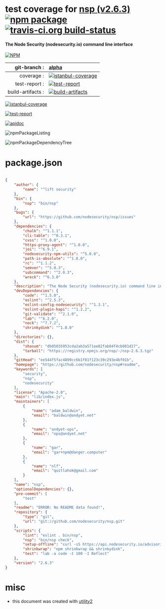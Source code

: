 # test coverage for  [nsp (v2.6.3)](https://github.com/nodesecurity/nsp#readme)  [![npm package](https://img.shields.io/npm/v/npmtest-nsp.svg?style=flat-square)](https://www.npmjs.org/package/npmtest-nsp) [![travis-ci.org build-status](https://api.travis-ci.org/npmtest/node-npmtest-nsp.svg)](https://travis-ci.org/npmtest/node-npmtest-nsp)
#### The Node Security (nodesecurity.io) command line interface

[![NPM](https://nodei.co/npm/nsp.png?downloads=true)](https://www.npmjs.com/package/nsp)

| git-branch : | [alpha](https://github.com/npmtest/node-npmtest-nsp/tree/alpha)|
|--:|:--|
| coverage : | [![istanbul-coverage](https://npmtest.github.io/node-npmtest-nsp/build/coverage.badge.svg)](https://npmtest.github.io/node-npmtest-nsp/build/coverage.html/index.html)|
| test-report : | [![test-report](https://npmtest.github.io/node-npmtest-nsp/build/test-report.badge.svg)](https://npmtest.github.io/node-npmtest-nsp/build/test-report.html)|
| build-artifacts : | [![build-artifacts](https://npmtest.github.io/node-npmtest-nsp/glyphicons_144_folder_open.png)](https://github.com/npmtest/node-npmtest-nsp/tree/gh-pages/build)|

[![istanbul-coverage](https://npmtest.github.io/node-npmtest-nsp/build/screenCapture.buildCustomOrg.browser.coverage.html.png)](https://npmtest.github.io/node-npmtest-nsp/build/coverage.html/index.html)

[![test-report](https://npmtest.github.io/node-npmtest-nsp/build/screenCapture.buildCustomOrg.browser.%252Fhome%252Ftravis%252Fbuild%252Fnpmtest%252Fnode-npmtest-nsp%252Ftmp%252Fbuild%252Ftest-report.html.png)](https://npmtest.github.io/node-npmtest-nsp/build/test-report.html)

[![apidoc](https://npmdoc.github.io/node-npmdoc-nsp/build/screenCapture.buildApidoc.browser.%252Fhome%252Ftravis%252Fbuild%252Fnpmdoc%252Fnode-npmdoc-nsp%252Ftmp%252Fbuild%252Fapidoc.html.png)](https://npmdoc.github.io/node-npmdoc-nsp/build/apidoc.html)

![npmPackageListing](https://npmtest.github.io/node-npmtest-nsp/build/screenCapture.npmPackageListing.svg)

![npmPackageDependencyTree](https://npmtest.github.io/node-npmtest-nsp/build/screenCapture.npmPackageDependencyTree.svg)



# package.json

```json

{
    "author": {
        "name": "^lift security"
    },
    "bin": {
        "nsp": "bin/nsp"
    },
    "bugs": {
        "url": "https://github.com/nodesecurity/nsp/issues"
    },
    "dependencies": {
        "chalk": "^1.1.1",
        "cli-table": "^0.3.1",
        "cvss": "^1.0.0",
        "https-proxy-agent": "^1.0.0",
        "joi": "^6.9.1",
        "nodesecurity-npm-utils": "^5.0.0",
        "path-is-absolute": "^1.0.0",
        "rc": "^1.1.2",
        "semver": "^5.0.3",
        "subcommand": "^2.0.3",
        "wreck": "^6.3.0"
    },
    "description": "The Node Security (nodesecurity.io) command line interface",
    "devDependencies": {
        "code": "^1.5.0",
        "eslint": "^2.5.3",
        "eslint-config-nodesecurity": "^1.3.1",
        "eslint-plugin-hapi": "^1.2.2",
        "git-validate": "^2.1.0",
        "lab": "^6.2.0",
        "nock": "^7.7.2",
        "shrinkydink": "^1.0.0"
    },
    "directories": {},
    "dist": {
        "shasum": "db05035953cda2ab3a571ee82fab84f4cb081d17",
        "tarball": "https://registry.npmjs.org/nsp/-/nsp-2.6.3.tgz"
    },
    "gitHead": "ee544f5fac4899cc6b1f81f123c39c293e4bf01b",
    "homepage": "https://github.com/nodesecurity/nsp#readme",
    "keywords": [
        "security",
        "nsp",
        "nodesecurity"
    ],
    "license": "Apache-2.0",
    "main": "lib/index.js",
    "maintainers": [
        {
            "name": "adam_baldwin",
            "email": "baldwin@andyet.net"
        },
        {
            "name": "andyet-ops",
            "email": "ops@andyet.net"
        },
        {
            "name": "gar",
            "email": "gar+npm@danger.computer"
        },
        {
            "name": "nlf",
            "email": "quitlahok@gmail.com"
        }
    ],
    "name": "nsp",
    "optionalDependencies": {},
    "pre-commit": [
        "test"
    ],
    "readme": "ERROR: No README data found!",
    "repository": {
        "type": "git",
        "url": "git://github.com/nodesecurity/nsp.git"
    },
    "scripts": {
        "lint": "eslint . bin/nsp",
        "nsp": "bin/nsp check",
        "setup-offline": "curl -sS https://api.nodesecurity.io/advisories -o advisories.json",
        "shrinkwrap": "npm shrinkwrap && shrinkydink",
        "test": "lab -a code -t 100 -I Reflect"
    },
    "version": "2.6.3"
}
```



# misc
- this document was created with [utility2](https://github.com/kaizhu256/node-utility2)
